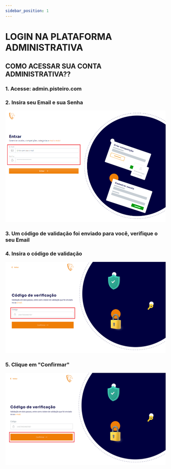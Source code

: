 ```yaml
---
sidebar_position: 1
---
```


# LOGIN NA PLATAFORMA ADMINISTRATIVA

## COMO ACESSAR SUA CONTA ADMINISTRATIVA??

### 1. Acesse: admin.pisteiro.com

### 2. Insira seu Email e sua Senha

![Login](/img/backoffice/login1.png)

### 3. Um código de validação foi enviado para você, verifique o seu Email

### 4. Insira o código de validação

![Login](/img/backoffice/login2.png)

### 5. Clique em "Confirmar"

![Login](/img/backoffice/login3.png)